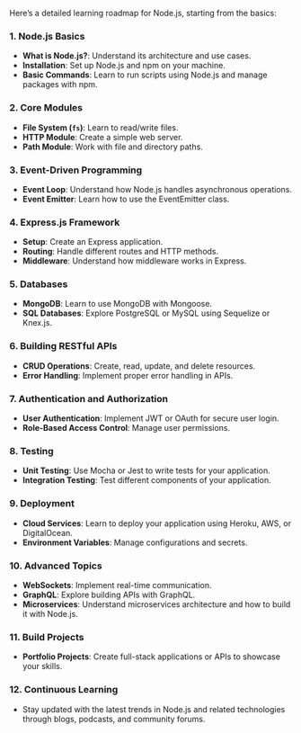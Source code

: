 Here’s a detailed learning roadmap for Node.js, starting from the basics:

### 1. **Node.js Basics**
   - **What is Node.js?**: Understand its architecture and use cases.
   - **Installation**: Set up Node.js and npm on your machine.
   - **Basic Commands**: Learn to run scripts using Node.js and manage packages with npm.

### 2. **Core Modules**
   - **File System (`fs`)**: Learn to read/write files.
   - **HTTP Module**: Create a simple web server.
   - **Path Module**: Work with file and directory paths.

### 3. **Event-Driven Programming**
   - **Event Loop**: Understand how Node.js handles asynchronous operations.
   - **Event Emitter**: Learn how to use the EventEmitter class.

### 4. **Express.js Framework**
   - **Setup**: Create an Express application.
   - **Routing**: Handle different routes and HTTP methods.
   - **Middleware**: Understand how middleware works in Express.

### 5. **Databases**
   - **MongoDB**: Learn to use MongoDB with Mongoose.
   - **SQL Databases**: Explore PostgreSQL or MySQL using Sequelize or Knex.js.

### 6. **Building RESTful APIs**
   - **CRUD Operations**: Create, read, update, and delete resources.
   - **Error Handling**: Implement proper error handling in APIs.

### 7. **Authentication and Authorization**
   - **User Authentication**: Implement JWT or OAuth for secure user login.
   - **Role-Based Access Control**: Manage user permissions.

### 8. **Testing**
   - **Unit Testing**: Use Mocha or Jest to write tests for your application.
   - **Integration Testing**: Test different components of your application.

### 9. **Deployment**
   - **Cloud Services**: Learn to deploy your application using Heroku, AWS, or DigitalOcean.
   - **Environment Variables**: Manage configurations and secrets.

### 10. **Advanced Topics**
   - **WebSockets**: Implement real-time communication.
   - **GraphQL**: Explore building APIs with GraphQL.
   - **Microservices**: Understand microservices architecture and how to build it with Node.js.

### 11. **Build Projects**
   - **Portfolio Projects**: Create full-stack applications or APIs to showcase your skills.

### 12. **Continuous Learning**
   - Stay updated with the latest trends in Node.js and related technologies through blogs, podcasts, and community forums.
